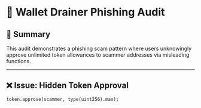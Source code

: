 # 📝 Wallet Drainer Phishing Audit

## 📌 Summary
This audit demonstrates a phishing scam pattern where users unknowingly approve unlimited token allowances to scammer addresses via misleading functions.

---

## ❌ Issue: Hidden Token Approval
```solidity
token.approve(scammer, type(uint256).max);
